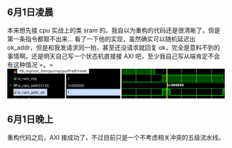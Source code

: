 ## 6月1日凌晨
本来想先接 cpu 实战上的类 sram 的。我自以为重构的代码还是很清晰了，但是第一条指令都取不出来... 看了一下他的实现，虽然确实可以随机延迟出 ok_addr，但是和我发请求同一拍，甚至还没请求就回复 ok，完全是意料不到的事情啊。还是明天自己写一个状态机直接接 AXI 吧，至少我自己写从端肯定不会有这种情况 =。=
![](resource/hs_bram.png)

## 6月1日晚上
重构代码之后，AXI 接成功了，不过目前只是一个不考虑相关冲突的五级流水线。